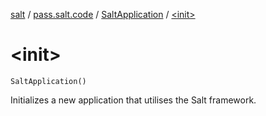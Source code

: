 [salt](../../index.md) / [pass.salt.code](../index.md) / [SaltApplication](index.md) / [&lt;init&gt;](./-init-.md)

# &lt;init&gt;

`SaltApplication()`

Initializes a new application that utilises the Salt framework.

